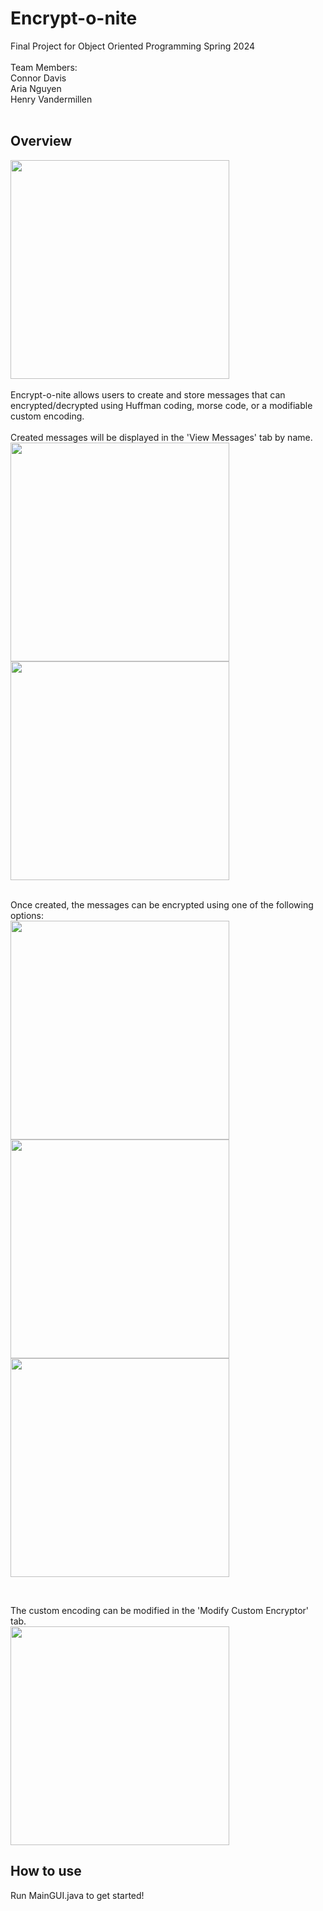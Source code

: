 # Encrypt-o-nite

Final Project for Object Oriented Programming Spring 2024 <br> <br>
Team Members: <br>
Connor Davis <br>
Aria Nguyen <br>
Henry Vandermillen <br> <br>

## Overview
<img width="350" src="https://github.com/user-attachments/assets/80370c47-53bd-4dd7-9355-dc54b4ad657f"> <br> <br>
Encrypt-o-nite allows users to create and store messages that can encrypted/decrypted using Huffman coding, morse code, or a modifiable custom encoding. <br> <br>
Created messages will be displayed in the 'View Messages' tab by name. <br> 
<img width="350" src="https://github.com/user-attachments/assets/bcead15d-2db2-40ef-b08f-bc68444cf427">
<img width="350" src="https://github.com/user-attachments/assets/60eaf338-fa7d-4c20-bf5d-10709d0d1927"> <br> <br>

Once created, the messages can be encrypted using one of the following options: <br>
<img width="350" src="https://github.com/user-attachments/assets/de6f2eeb-72d7-4b9c-bd4d-962caeee5c13">
<img width="350" src="https://github.com/user-attachments/assets/7a6d082c-beab-4bd7-bcd9-6ed2ae157d9d">
<img width="350" src="https://github.com/user-attachments/assets/367b4de9-d2f6-498d-a147-f5b766f5d3a9">

<br>

The custom encoding can be modified in the 'Modify Custom Encryptor' tab. <br>
<img width="350" src="https://github.com/user-attachments/assets/a9cc86b5-d3e0-4bec-a7c2-48dd9d345f06">

## How to use
Run MainGUI.java to get started!

